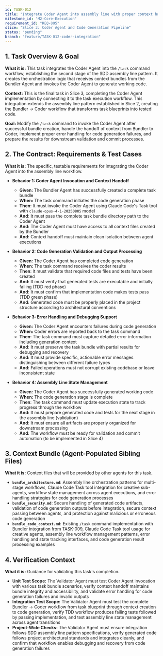 ```yaml
---
id: TASK-012
title: "Integrate Coder Agent into assembly line with proper context handoff from Bundler"
milestone_id: "M2-Core-Execution"
requirement_id: "REQ-005"
slice: "Slice 3: Coder Agent and Code Generation Pipeline"
status: "pending"
branch: "feature/TASK-012-coder-integration"
---
```


## 1. Task Overview & Goal

**What it is:** This task integrates the Coder Agent into the `/task` command workflow, establishing the second stage of the SDD assembly line pattern. It creates the orchestration logic that receives context bundles from the Bundler Agent and invokes the Coder Agent to generate working code.

**Context:** This is the final task in Slice 3, completing the Coder Agent implementation by connecting it to the task execution workflow. This integration extends the assembly line pattern established in Slice 2, creating the Bundler → Coder workflow that transforms task blueprints into tested code.

**Goal:** Modify the `/task` command to invoke the Coder Agent after successful bundle creation, handle the handoff of context from Bundler to Coder, implement proper error handling for code generation failures, and prepare the results for downstream validation and commit processes.

## 2. The Contract: Requirements & Test Cases

**What it is:** The specific, testable requirements for integrating the Coder Agent into the assembly line workflow.

* **Behavior 1: Coder Agent Invocation and Context Handoff**
  * **Given:** The Bundler Agent has successfully created a complete task bundle
  * **When:** The task command initiates the code generation phase
  * **Then:** It must invoke the Coder Agent using Claude Code's Task tool with `claude-opus-4-1-20250805` model
  * **And:** It must pass the complete task bundle directory path to the Coder Agent
  * **And:** The Coder Agent must have access to all context files created by the Bundler
  * **And:** Context handoff must maintain clean isolation between agent executions

* **Behavior 2: Code Generation Validation and Output Processing**
  * **Given:** The Coder Agent has completed code generation
  * **When:** The task command receives the coder results
  * **Then:** It must validate that required code files and tests have been created
  * **And:** It must verify that generated tests are executable and initially failing (TDD red phase)
  * **And:** It must confirm that implementation code makes tests pass (TDD green phase)
  * **And:** Generated code must be properly placed in the project structure according to architectural conventions

* **Behavior 3: Error Handling and Debugging Support**
  * **Given:** The Coder Agent encounters failures during code generation
  * **When:** Coder errors are reported back to the task command
  * **Then:** The task command must capture detailed error information including generation context
  * **And:** It must preserve the task bundle with partial results for debugging and recovery
  * **And:** It must provide specific, actionable error messages distinguishing between different failure types
  * **And:** Failed operations must not corrupt existing codebase or leave inconsistent state

* **Behavior 4: Assembly Line State Management**
  * **Given:** The Coder Agent has successfully generated working code
  * **When:** The code generation stage is complete
  * **Then:** The task command must update execution state to track progress through the workflow
  * **And:** It must prepare generated code and tests for the next stage in the assembly line (validation)
  * **And:** It must ensure all artifacts are properly organized for downstream processing
  * **And:** The workflow must be ready for validation and commit automation (to be implemented in Slice 4)

## 3. Context Bundle (Agent-Populated Sibling Files)

**What it is:** Context files that will be provided by other agents for this task.

* **`bundle_architecture.md`:** Assembly line orchestration patterns for multi-stage workflows, Claude Code Task tool integration for creative sub-agents, workflow state management across agent executions, and error handling strategies for code generation processes
* **`bundle_security.md`:** Secure handling of generated code artifacts, validation of code generation outputs before integration, secure context passing between agents, and protection against malicious or erroneous code generation
* **`bundle_code_context.md`:** Existing `/task` command implementation with Bundler integration from TASK-009, Claude Code Task tool usage for creative agents, assembly line workflow management patterns, error handling and state tracking interfaces, and code generation result processing examples

## 4. Verification Context

**What it is:** Guidance for validating this task's completion.

* **Unit Test Scope:** The Validator Agent must test Coder Agent invocation with various task bundle scenarios, verify context handoff maintains bundle integrity and accessibility, and validate error handling for code generation failures and invalid outputs
* **Integration Test Scope:** The Validator Agent must test the complete Bundler → Coder workflow from task blueprint through context creation to code generation, verify TDD workflow produces failing tests followed by passing implementation, and test assembly line state management across agent transitions
* **Project-Wide Checks:** The Validator Agent must ensure integration follows SDD assembly line pattern specifications, verify generated code follows project architectural standards and integrates cleanly, and confirm that workflow enables debugging and recovery from code generation failures